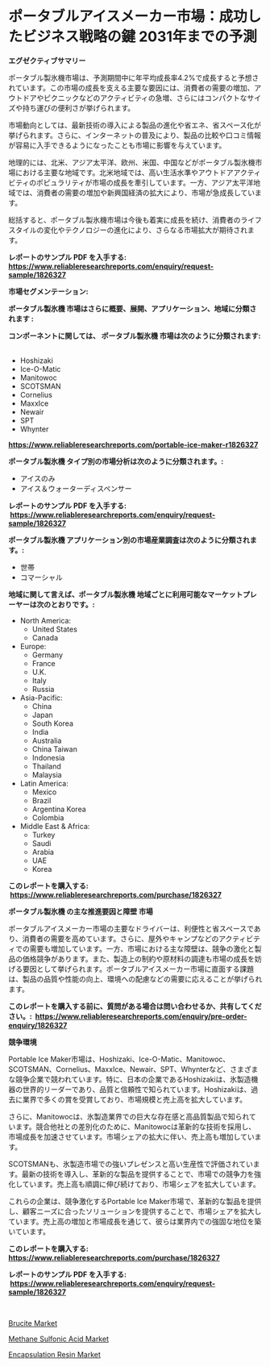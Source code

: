 <p><h1>ポータブルアイスメーカー市場：成功したビジネス戦略の鍵 2031年までの予測</h1></p><p><strong>エグゼクティブサマリー</strong></p>
<p><p>ポータブル製氷機市場は、予測期間中に年平均成長率4.2%で成長すると予想されています。この市場の成長を支える主要な要因には、消費者の需要の増加、アウトドアやピクニックなどのアクティビティの急増、さらにはコンパクトなサイズや持ち運びの便利さが挙げられます。</p><p>市場動向としては、最新技術の導入による製品の進化や省エネ、省スペース化が挙げられます。さらに、インターネットの普及により、製品の比較や口コミ情報が容易に入手できるようになったことも市場に影響を与えています。</p><p>地理的には、北米、アジア太平洋、欧州、米国、中国などがポータブル製氷機市場における主要な地域です。北米地域では、高い生活水準やアウトドアアクティビティのポピュラリティが市場の成長を牽引しています。一方、アジア太平洋地域では、消費者の需要の増加や新興国経済の拡大により、市場が急成長しています。</p><p>総括すると、ポータブル製氷機市場は今後も着実に成長を続け、消費者のライフスタイルの変化やテクノロジーの進化により、さらなる市場拡大が期待されます。</p></p>
<p><strong>レポートのサンプル PDF を入手する: <a href="https://www.reliableresearchreports.com/enquiry/request-sample/1826327">https://www.reliableresearchreports.com/enquiry/request-sample/1826327</a></strong></p>
<p><strong>市場セグメンテーション:</strong></p>
<p><strong> ポータブル製氷機 市場はさらに概要、展開、アプリケーション、地域に分類されます :</strong></p>
<p><strong>コンポーネントに関しては、 ポータブル製氷機 市場は次のように分類されます: &nbsp;</strong></p>
<p><ul><li>Hoshizaki</li><li>Ice-O-Matic</li><li>Manitowoc</li><li>SCOTSMAN</li><li>Cornelius</li><li>MaxxIce</li><li>Newair</li><li>SPT</li><li>Whynter</li></ul></p>
<p><strong><a href="https://www.reliableresearchreports.com/portable-ice-maker-r1826327">https://www.reliableresearchreports.com/portable-ice-maker-r1826327</a></strong></p>
<p><strong> ポータブル製氷機 タイプ別の市場分析は次のように分類されます。:</strong></p>
<p><ul><li>アイスのみ</li><li>アイス＆ウォーターディスペンサー</li></ul></p>
<p><strong>レポートのサンプル PDF を入手する: &nbsp;<a href="https://www.reliableresearchreports.com/enquiry/request-sample/1826327">https://www.reliableresearchreports.com/enquiry/request-sample/1826327</a></strong></p>
<p><strong> ポータブル製氷機 アプリケーション別の市場産業調査は次のように分類されます。:</strong></p>
<p><ul><li>世帯</li><li>コマーシャル</li></ul></p>
<p><strong>地域に関して言えば、ポータブル製氷機 地域ごとに利用可能なマーケットプレーヤーは次のとおりです。:</strong></p>
<p><ul>
    <li>
        North America:
        <ul>
            <li>United States</li>
            <li>Canada</li>
        </ul>
    </li>
    <li>
        Europe:
        <ul>
            <li>Germany</li>
            <li>France</li>
            <li>U.K.</li>
            <li>Italy</li>
            <li>Russia</li>
        </ul>
    </li>
    <li>
        Asia-Pacific:
        <ul>
            <li>China</li>
            <li>Japan</li>
            <li>South Korea</li>
            <li>India</li>
            <li>Australia</li>
            <li>China Taiwan</li>
            <li>Indonesia</li>
            <li>Thailand</li>
            <li>Malaysia</li>
        </ul>
    </li>
    <li>
        Latin America:
        <ul>
            <li>Mexico</li>
            <li>Brazil</li>
            <li>Argentina Korea</li>
            <li>Colombia</li>
        </ul>
    </li>
    <li>
        Middle East & Africa:
        <ul>
            <li>Turkey</li>
            <li>Saudi</li>
            <li>Arabia</li>
            <li>UAE</li>
            <li>Korea</li>
        </ul>
    </li>
    </ul></p>
<p><strong>このレポートを購入する: &nbsp;<a href="https://www.reliableresearchreports.com/purchase/1826327">https://www.reliableresearchreports.com/purchase/1826327</a></strong></p>
<p><strong>ポータブル製氷機 の主な推進要因と障壁 市場</strong></p>
<p><p>ポータブルアイスメーカー市場の主要なドライバーは、利便性と省スペースであり、消費者の需要を高めています。さらに、屋外やキャンプなどのアクティビティでの需要も増加しています。一方、市場における主な障壁は、競争の激化と製品の価格競争があります。また、製造上の制約や原材料の調達も市場の成長を妨げる要因として挙げられます。ポータブルアイスメーカー市場に直面する課題は、製品の品質や性能の向上、環境への配慮などの需要に応えることが挙げられます。</p></p>
<p><strong>このレポートを購入する前に、質問がある場合は問い合わせるか、共有してください。:&nbsp; <a href="https://www.reliableresearchreports.com/enquiry/pre-order-enquiry/1826327">https://www.reliableresearchreports.com/enquiry/pre-order-enquiry/1826327</a></strong></p>
<p><strong>競争環境</strong></p>
<p><p>Portable Ice Maker市場は、Hoshizaki、Ice-O-Matic、Manitowoc、SCOTSMAN、Cornelius、MaxxIce、Newair、SPT、Whynterなど、さまざまな競争企業で競われています。特に、日本の企業であるHoshizakiは、氷製造機器の世界的リーダーであり、品質と信頼性で知られています。Hoshizakiは、過去に業界で多くの賞を受賞しており、市場規模と売上高を拡大しています。</p><p>さらに、Manitowocは、氷製造業界での巨大な存在感と高品質製品で知られています。競合他社との差別化のために、Manitowocは革新的な技術を採用し、市場成長を加速させています。市場シェアの拡大に伴い、売上高も増加しています。</p><p>SCOTSMANも、氷製造市場での強いプレゼンスと高い生産性で評価されています。最新の技術を導入し、革新的な製品を提供することで、市場での競争力を強化しています。売上高も順調に伸び続けており、市場シェアを拡大しています。</p><p>これらの企業は、競争激化するPortable Ice Maker市場で、革新的な製品を提供し、顧客ニーズに合ったソリューションを提供することで、市場シェアを拡大しています。売上高の増加と市場成長を通じて、彼らは業界内での強固な地位を築いています。</p></p>
<p><strong>このレポートを購入する: &nbsp; <a href="https://www.reliableresearchreports.com/purchase/1826327">https://www.reliableresearchreports.com/purchase/1826327</a></strong></p>
<p><strong>レポートのサンプル PDF を入手する: &nbsp;<a href="https://www.reliableresearchreports.com/enquiry/request-sample/1826327">https://www.reliableresearchreports.com/enquiry/request-sample/1826327</a></strong><strong></strong></p>
<p>&nbsp;</p>
<p><p><a href="https://www.linkedin.com/pulse/brucite-market-size-growing-forecasted-period-from-2024-lb2vf?trackingId=4vUfxY%2BZYcOHqI2Pt02dFA%3D%3D">Brucite Market</a></p><p><a href="https://www.linkedin.com/pulse/methane-sulfonic-acid-market-size-share-global-analysis-0n8hf?trackingId=8bXkTDBjWWdhOTr7vufzGQ%3D%3D">Methane Sulfonic Acid Market</a></p><p><a href="https://www.linkedin.com/pulse/global-encapsulation-resin-market-types-applications-major-7o0if?trackingId=Y2oNdxNKy%2BCnkmlGDV0C6Q%3D%3D">Encapsulation Resin Market</a></p></p>